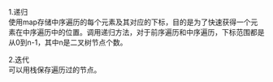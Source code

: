 1.递归  
使用map存储中序遍历的每个元素及其对应的下标，目的是为了快速获得一个元素在中序遍历中的位置。调用递归方法，对于前序遍历和中序遍历，下标范围都是从0到n-1，其中n是二叉树节点个数。  

2.迭代  
可以用栈保存遍历过的节点。  
